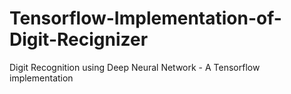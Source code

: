 # Tensorflow-Implementation-of-Digit-Recignizer
Digit Recognition using Deep Neural Network - A Tensorflow implementation 
